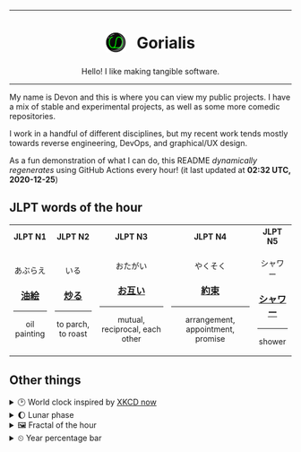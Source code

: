 ***

<h1 align="center">
<sub>
    <img src="readme/resources/avatar.png" height="36">
</sub>
&nbsp;
Gorialis
</h1>
<p align="center">
Hello! I like making tangible software.
</p>

***

My name is Devon and this is where you can view my public projects. I have a mix of stable and experimental projects, as well as some more comedic repositories.

I work in a handful of different disciplines, but my recent work tends mostly towards reverse engineering, DevOps, and graphical/UX design.

As a fun demonstration of what I can do, this README *dynamically regenerates* using GitHub Actions every hour! (it last updated at **02:32 UTC, 2020-12-25**)

<h2>JLPT words of the hour</h2>
<table>
    <tr>
        <th>JLPT N1</th>
        <th>JLPT N2</th>
        <th>JLPT N3</th>
        <th>JLPT N4</th>
        <th>JLPT N5</th>
    </tr>
    <tr>
        <td>
            <p align="center">あぶらえ</p>
            <h3 align="center"><b><a href="https://jisho.org/search/%E6%B2%B9%E7%B5%B5">油絵</a></b></h3>
            <hr>
            <p align="center">oil painting</p>
        </td>
        <td>
            <p align="center">いる</p>
            <h3 align="center"><b><a href="https://jisho.org/search/%E7%82%92%E3%82%8B">炒る</a></b></h3>
            <hr>
            <p align="center">to parch,<wbr> to roast</p>
        </td>
        <td>
            <p align="center">おたがい</p>
            <h3 align="center"><b><a href="https://jisho.org/search/%E3%81%8A%E4%BA%92%E3%81%84">お互い</a></b></h3>
            <hr>
            <p align="center">mutual,<wbr> reciprocal,<wbr> each other</p>
        </td>
        <td>
            <p align="center">やくそく</p>
            <h3 align="center"><b><a href="https://jisho.org/search/%E7%B4%84%E6%9D%9F">約束</a></b></h3>
            <hr>
            <p align="center">arrangement,<wbr> appointment,<wbr> promise</p>
        </td>
        <td>
            <p align="center">シャワー</p>
            <h3 align="center"><b><a href="https://jisho.org/search/%E3%82%B7%E3%83%A3%E3%83%AF%E3%83%BC">シャワー</a></b></h3>
            <hr>
            <p align="center">shower</p>
        </td>
    </tr>
</table>

<h2>Other things</h2>
<details>
<summary>🕑  World clock inspired by <a href="https://xkcd.com/now">XKCD now</a></summary>

> <img src="generated/now.png" width="512">

</details>
<details>
<summary>🌔 Lunar phase</summary>

The moon is approximately 37.35% through its phase (Waxing Gibbous).

</details>
<details>
<summary>&#x1f5bc; Fractal of the hour</summary>

> <img src="generated/fractal.png" width="512">

</details>
<details>
<summary>&#x23f2; Year percentage bar</summary>
<pre><code>2020 [███████████████████▁] 98.12%</code></pre>
</details>
